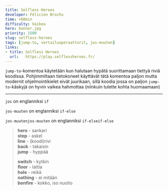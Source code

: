 ```yaml
---
title: Selfless Heroes
developer: Félicien Brochu
time: +60min
difficulty: Vaikea
hero: banner.jpg
priority: 1500
slug: selfless-heroes
tags: [jump-to, vertailuoperaattorit, jos-muuten]
links:
- title: Selfless Heroes
  url:   https://play.selflessheroes.fr/
---
```



`jump-to`-komentoa käytetään kun halutaan hypätä suorittamaan tiettyä riviä koodissa. Pohjimmiltaan tietokoneet käyttävät tätä komentoa paljon mutta modernit ohjelmointikielet eivät juurikaan, sillä koodia jossa on paljon `jump-to`-käskyjä on hyvin vaikea hahmottaa (niinkuin tulette kohta huomaamaan)

---

`jos` on englanniksi `if`

`jos-muuten` on englanniksi `if-else`

`jos-muutenjos-muuten` on englanniksi `if-elseif-else`

> **hero** - sankari \
> **step** - askel \
> **line** - (koodi)rivi \
> **back** - takaisin \
> **jump** - hyppää
>
> **switch** - kytkin \
> **floor** - lattia \
> **hole** - reikä \
> **nothing** - ei mitään \
> **bonfire** - kokko, iso nuotio
